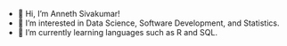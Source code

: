 - 👋 Hi, I’m Anneth Sivakumar!
- 👀 I’m interested in Data Science, Software Development, and Statistics.
- 🌱 I’m currently learning languages such as R and SQL.

<!---
annethsivakumar/annethsivakumar is a ✨ special ✨ repository because its `README.md` (this file) appears on your GitHub profile.
You can click the Preview link to take a look at your changes.
--->
